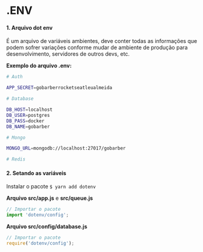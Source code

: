 # .ENV

#### 1. Arquivo dot env

É um arquivo de variáveis ambientes, deve conter todas as informações que podem sofrer variações conforme mudar de ambiente de produção para desenvolvimento, servidores de outros devs, etc.

**Exemplo do arquivo .env:**

```zsh
# Auth

APP_SECRET=gobarberrocketseatleualmeida

# Database

DB_HOST=localhost
DB_USER=postgres
DB_PASS=docker
DB_NAME=gobarber

# Mongo

MONGO_URL=mongodb://localhost:27017/gobarber

# Redis
```

#### 2. Setando as variáveis

Instalar o pacote `$ yarn add dotenv`

**Arquivo src/app.js** e **src/queue.js**

```js
// Importar o pacote
import 'dotenv/config';
```

**Arquivo src/config/database.js**

```js
// Importar o pacote
require('dotenv/config');
```

